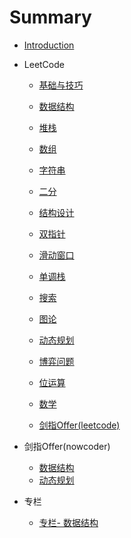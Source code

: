 # Summary

* [Introduction](README.md)

* LeetCode

  * [基础与技巧](/docs/leetcode/classify/basic_skill.md)
  * [数据结构](/docs/leetcode/classify/structure.md)
  * [堆栈](/docs/leetcode/classify/heap_stack.md)
  * [数组](/docs/leetcode/classify/array.md)
  * [字符串](/docs/leetcode/classify/string.md)
  * [二分](/docs/leetcode/classify/binary_search.md)
  * [结构设计](/docs/leetcode/classify/structure_design.md)
  * [双指针](/docs/leetcode/classify/two_pointers.md)
  * [滑动窗口](/docs/leetcode/classify/sliding_window.md)
  * [单调栈](/docs/leetcode/classify/monotonic_stack.md)

  * [搜索](/docs/leetcode/classify/search.md)
  * [图论](/docs/leetcode/classify/graph.md)
  * [动态规划](/docs/leetcode/classify/dynamic_programing.md)
  * [博弈问题](/docs/leetcode/classify/game_problem.md)
  * [位运算](/docs/leetcode/classify/bit.md)
  * [数学](/docs/leetcode/classify/math.md)
  * [剑指Offer(leetcode)](/docs/leetcode/swordoffer/swordoffer.md)

* 剑指Offer(nowcoder)
  * [数据结构](/docs/swordoffer/structure.md)
  * [动态规划](/docs/swordoffer/dynamic_programing.md)

* 专栏

  * [专栏- 数据结构](/docs/articles/data_structures/articles_data_structures.md)

